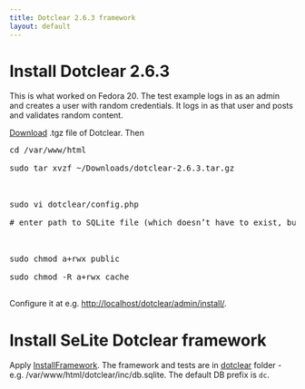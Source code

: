```yaml
---
title: Dotclear 2.6.3 framework
layout: default
---
```


# Install Dotclear 2.6.3 #
This is what worked on Fedora 20. The test example logs in as an admin and creates a user with random credentials. It logs in as that user and posts and validates random content.

[Download](http://dotclear.org/download) .tgz file of Dotclear. Then
<pre>
cd /var/www/html<br>
sudo tar xvzf ~/Downloads/dotclear-2.6.3.tar.gz<br>
<br>
sudo vi dotclear/config.php<br>
# enter path to SQLite file (which doesn’t have to exist, but Apache must be able to create it and to write to it)<br>
<br>
sudo chmod a+rwx public<br>
sudo chmod -R a+rwx cache<br>
</pre>

Configure it at e.g. [http://localhost/dotclear/admin/install/](http://localhost/dotclear/admin/install/).

# Install SeLite Dotclear framework #
Apply [InstallFramework](InstallFramework). The framework and tests are in [dotclear](https://code.google.com/p/selite/source/browse/dotclear) folder - e.g. /var/www/html/dotclear/inc/db.sqlite. The default DB prefix is `dc`.